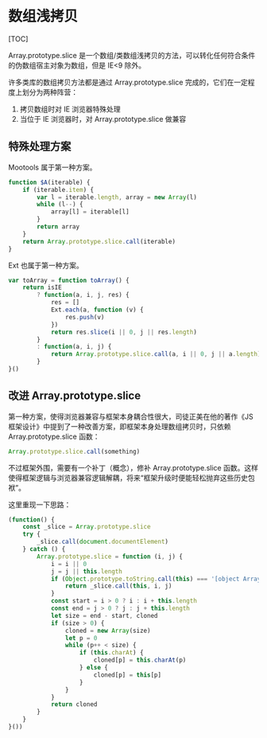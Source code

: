 # 数组浅拷贝

[TOC]

Array.prototype.slice 是一个数组/类数组浅拷贝的方法，可以转化任何符合条件的伪数组宿主对象为数组，但是 IE<9 除外。

许多类库的数组拷贝方法都是通过 Array.prototype.slice 完成的，它们在一定程度上划分为两种阵营：

1. 拷贝数组时对 IE 浏览器特殊处理
2. 当位于 IE 浏览器时，对 Array.prototype.slice 做兼容

## 特殊处理方案

Mootools 属于第一种方案。

```js
function $A(iterable) {
    if (iterable.item) {
        var l = iterable.length, array = new Array(l)
        while (l--) {
            array[l] = iterable[l]
        }
        return array
    }
    return Array.prototype.slice.call(iterable)
}
```

Ext 也属于第一种方案。

```js
var toArray = function toArray() {
    return isIE
        ? function(a, i, j, res) {
            res = []
            Ext.each(a, function (v) {
                res.push(v)
            })
            return res.slice(i || 0, j || res.length)
        }
        : function(a, i, j) {
            return Array.prototype.slice.call(a, i || 0, j || a.length)
        }
}()
```

## 改进 Array.prototype.slice

第一种方案，使得浏览器兼容与框架本身耦合性很大，司徒正美在他的著作《JS框架设计》中提到了一种改善方案，即框架本身处理数组拷贝时，只依赖 Array.prototype.slice 函数：

```js
Array.prototype.slice.call(something)
```

不过框架外围，需要有一个补丁（概念），修补 Array.prototype.slice 函数。这样使得框架逻辑与浏览器兼容逻辑解耦，将来“框架升级时便能轻松抛弃这些历史包袱”。

这里重现一下思路：

```js
(function() {
    const _slice = Array.prototype.slice
    try {
        _slice.call(document.documentElement)
    } catch () {
        Array.prototype.slice = function (i, j) {
            i = i || 0
            j = j || this.length
            if (Object.prototype.toString.call(this) === '[object Array]') {
                return _slice.call(this, i, j)
            }
            const start = i > 0 ? i : i + this.length
            const end = j > 0 ? j : j + this.length
            let size = end - start, cloned
            if (size > 0) {
                cloned = new Array(size)
                let p = 0
                while (p++ < size) {
                    if (this.charAt) {
                        cloned[p] = this.charAt(p)
                    } else {
                        cloned[p] = this[p]
                    }
                }
            }
            return cloned
        }
    }
}())
```
